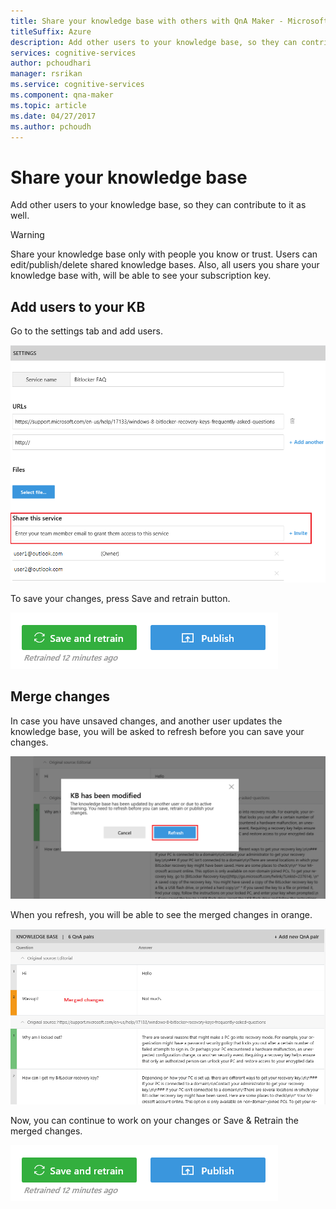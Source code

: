```yaml
---
title: Share your knowledge base with others with QnA Maker - Microsoft Cognitive Services | Microsoft Docs
titleSuffix: Azure
description: Add other users to your knowledge base, so they can contribute to it as well.
services: cognitive-services
author: pchoudhari
manager: rsrikan
ms.service: cognitive-services
ms.component: qna-maker
ms.topic: article
ms.date: 04/27/2017
ms.author: pchoudh
---
```


# Share your knowledge base #
Add other users to your knowledge base, so they can contribute to it as well.

>[!WARNING]
Share your knowledge base only with people you know or trust. Users can edit/publish/delete shared knowledge bases. Also, all users you share your knowledge base with, will be able to see your subscription key.

## Add users to your KB ##
Go to the settings tab and add users.

![](../media/addUserToService.png)

To save your changes, press Save and retrain button.

![](../media/kbSaveRetrain.png)

## Merge changes ##
In case you have unsaved changes, and another user updates the knowledge base, you will be asked to refresh before you can save your changes.

![](../media/refreshKb.png)

When you refresh, you will be able to see the merged changes in orange.

![](../media/mergedKb.png)

Now, you can continue to work on your changes or Save & Retrain the merged changes.

![](../media/kbSaveRetrain.png)
